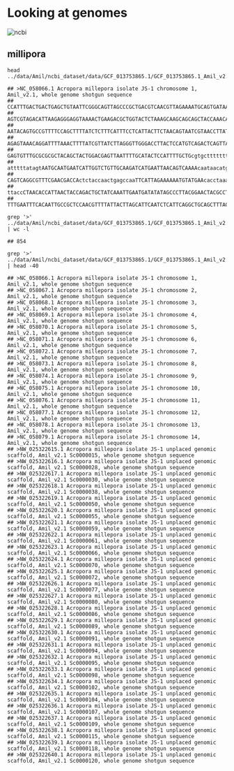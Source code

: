 # Looking at genomes

![ncbi](https://gannet.fish.washington.edu/seashell/snaps/Genome_-_NCBI_-_NLM_2023-03-02_11-52-28.png)

## millipora

    head ../data/Amil/ncbi_dataset/data/GCF_013753865.1/GCF_013753865.1_Amil_v2.1_genomic.fna

    ## >NC_058066.1 Acropora millepora isolate JS-1 chromosome 1, Amil_v2.1, whole genome shotgun sequence
    ## CCATTTGACTGACTGAGCTGTAATTCGGGCAGTTAGCCCGCTGACGTCAACGTTAGAAAATGCAGTGATAACGCACGCAG
    ## AGTCGTAGACATTAAGAGGGAGGTAAAACTGAAGACGCTGGTACTCTAAAGCAAGCAGCAGCTACCAAACAGGAAACATA
    ## AATACAGTGCCGTTTTCCAGCTTTTATCTCTTTCATTTCCTCATTACTTCTAACAGTAATCGTAACCTTATTTCTCAGTG
    ## AGAGTAAACAGGATTTTAAACTTTTATCGTTATCTTAGGGTTGGGACCTTACTCCATGTCAGACTCAGTTAACTGCCTGT
    ## GAGTGTTTGCGCGCGCTACAGCTACTGGACGAGTTAATTTTGCATACTCCATTTTGCTGcgtgctttttttttatgtttt
    ## atttttatagtAATGCAATGAATCATTGGTCTGTTGCAAGATCATGAATTAACAGTCAAAAcaataacatgtttttcatt
    ## CAGTCAGGCGTTTCGAACGACCActctaccaactgagccaaTTCATTAGAAAAAATGTATGAAcacctaaaccctaaccc
    ## ttaccCTAACACCATTAACTACCAGACTGCTATCAAATTGAATGATATATAGCCCTTACGGAACTACGCCTGAAGCTACC
    ## TTTGAATTTCACAATTGCCGCTCCAACGTTTTATTACTTAGCATTCAATCTCATTCAGGCTGCAGCTTTAGTCCTGCTTC

    grep '>' ../data/Amil/ncbi_dataset/data/GCF_013753865.1/GCF_013753865.1_Amil_v2.1_genomic.fna | wc -l

    ## 854

    grep '>' ../data/Amil/ncbi_dataset/data/GCF_013753865.1/GCF_013753865.1_Amil_v2.1_genomic.fna | head -40

    ## >NC_058066.1 Acropora millepora isolate JS-1 chromosome 1, Amil_v2.1, whole genome shotgun sequence
    ## >NC_058067.1 Acropora millepora isolate JS-1 chromosome 2, Amil_v2.1, whole genome shotgun sequence
    ## >NC_058068.1 Acropora millepora isolate JS-1 chromosome 3, Amil_v2.1, whole genome shotgun sequence
    ## >NC_058069.1 Acropora millepora isolate JS-1 chromosome 4, Amil_v2.1, whole genome shotgun sequence
    ## >NC_058070.1 Acropora millepora isolate JS-1 chromosome 5, Amil_v2.1, whole genome shotgun sequence
    ## >NC_058071.1 Acropora millepora isolate JS-1 chromosome 6, Amil_v2.1, whole genome shotgun sequence
    ## >NC_058072.1 Acropora millepora isolate JS-1 chromosome 7, Amil_v2.1, whole genome shotgun sequence
    ## >NC_058073.1 Acropora millepora isolate JS-1 chromosome 8, Amil_v2.1, whole genome shotgun sequence
    ## >NC_058074.1 Acropora millepora isolate JS-1 chromosome 9, Amil_v2.1, whole genome shotgun sequence
    ## >NC_058075.1 Acropora millepora isolate JS-1 chromosome 10, Amil_v2.1, whole genome shotgun sequence
    ## >NC_058076.1 Acropora millepora isolate JS-1 chromosome 11, Amil_v2.1, whole genome shotgun sequence
    ## >NC_058077.1 Acropora millepora isolate JS-1 chromosome 12, Amil_v2.1, whole genome shotgun sequence
    ## >NC_058078.1 Acropora millepora isolate JS-1 chromosome 13, Amil_v2.1, whole genome shotgun sequence
    ## >NC_058079.1 Acropora millepora isolate JS-1 chromosome 14, Amil_v2.1, whole genome shotgun sequence
    ## >NW_025322615.1 Acropora millepora isolate JS-1 unplaced genomic scaffold, Amil_v2.1 Sc0000015, whole genome shotgun sequence
    ## >NW_025322616.1 Acropora millepora isolate JS-1 unplaced genomic scaffold, Amil_v2.1 Sc0000028, whole genome shotgun sequence
    ## >NW_025322617.1 Acropora millepora isolate JS-1 unplaced genomic scaffold, Amil_v2.1 Sc0000030, whole genome shotgun sequence
    ## >NW_025322618.1 Acropora millepora isolate JS-1 unplaced genomic scaffold, Amil_v2.1 Sc0000038, whole genome shotgun sequence
    ## >NW_025322619.1 Acropora millepora isolate JS-1 unplaced genomic scaffold, Amil_v2.1 Sc0000050, whole genome shotgun sequence
    ## >NW_025322620.1 Acropora millepora isolate JS-1 unplaced genomic scaffold, Amil_v2.1 Sc0000055, whole genome shotgun sequence
    ## >NW_025322621.1 Acropora millepora isolate JS-1 unplaced genomic scaffold, Amil_v2.1 Sc0000059, whole genome shotgun sequence
    ## >NW_025322622.1 Acropora millepora isolate JS-1 unplaced genomic scaffold, Amil_v2.1 Sc0000061, whole genome shotgun sequence
    ## >NW_025322623.1 Acropora millepora isolate JS-1 unplaced genomic scaffold, Amil_v2.1 Sc0000066, whole genome shotgun sequence
    ## >NW_025322624.1 Acropora millepora isolate JS-1 unplaced genomic scaffold, Amil_v2.1 Sc0000070, whole genome shotgun sequence
    ## >NW_025322625.1 Acropora millepora isolate JS-1 unplaced genomic scaffold, Amil_v2.1 Sc0000072, whole genome shotgun sequence
    ## >NW_025322626.1 Acropora millepora isolate JS-1 unplaced genomic scaffold, Amil_v2.1 Sc0000077, whole genome shotgun sequence
    ## >NW_025322627.1 Acropora millepora isolate JS-1 unplaced genomic scaffold, Amil_v2.1 Sc0000080, whole genome shotgun sequence
    ## >NW_025322628.1 Acropora millepora isolate JS-1 unplaced genomic scaffold, Amil_v2.1 Sc0000086, whole genome shotgun sequence
    ## >NW_025322629.1 Acropora millepora isolate JS-1 unplaced genomic scaffold, Amil_v2.1 Sc0000089, whole genome shotgun sequence
    ## >NW_025322630.1 Acropora millepora isolate JS-1 unplaced genomic scaffold, Amil_v2.1 Sc0000091, whole genome shotgun sequence
    ## >NW_025322631.1 Acropora millepora isolate JS-1 unplaced genomic scaffold, Amil_v2.1 Sc0000094, whole genome shotgun sequence
    ## >NW_025322632.1 Acropora millepora isolate JS-1 unplaced genomic scaffold, Amil_v2.1 Sc0000095, whole genome shotgun sequence
    ## >NW_025322633.1 Acropora millepora isolate JS-1 unplaced genomic scaffold, Amil_v2.1 Sc0000098, whole genome shotgun sequence
    ## >NW_025322634.1 Acropora millepora isolate JS-1 unplaced genomic scaffold, Amil_v2.1 Sc0000102, whole genome shotgun sequence
    ## >NW_025322635.1 Acropora millepora isolate JS-1 unplaced genomic scaffold, Amil_v2.1 Sc0000104, whole genome shotgun sequence
    ## >NW_025322636.1 Acropora millepora isolate JS-1 unplaced genomic scaffold, Amil_v2.1 Sc0000107, whole genome shotgun sequence
    ## >NW_025322637.1 Acropora millepora isolate JS-1 unplaced genomic scaffold, Amil_v2.1 Sc0000109, whole genome shotgun sequence
    ## >NW_025322638.1 Acropora millepora isolate JS-1 unplaced genomic scaffold, Amil_v2.1 Sc0000115, whole genome shotgun sequence
    ## >NW_025322639.1 Acropora millepora isolate JS-1 unplaced genomic scaffold, Amil_v2.1 Sc0000118, whole genome shotgun sequence
    ## >NW_025322640.1 Acropora millepora isolate JS-1 unplaced genomic scaffold, Amil_v2.1 Sc0000120, whole genome shotgun sequence
